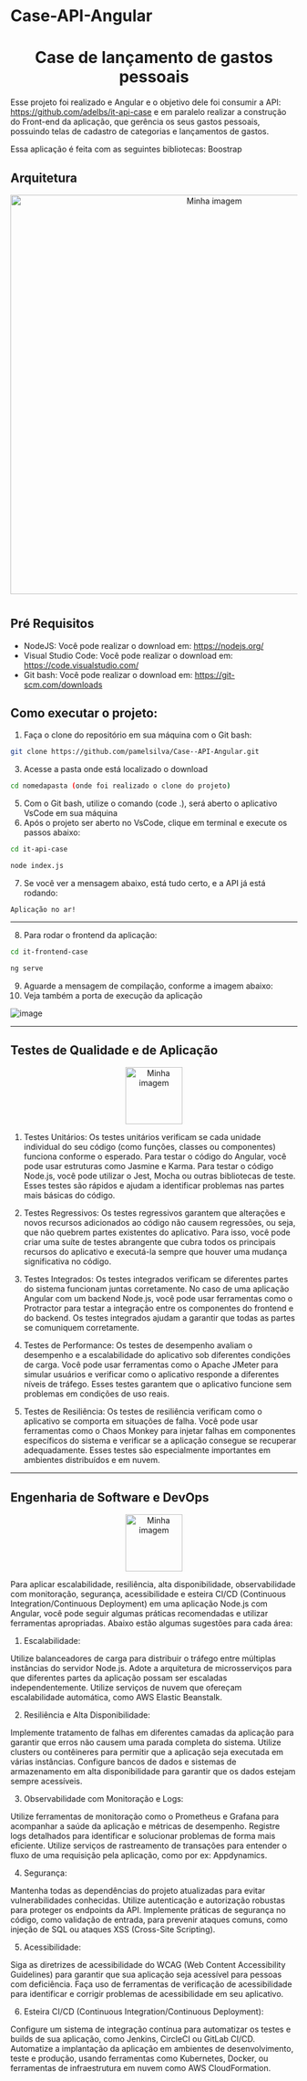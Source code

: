 # Case-API-Angular
<h1 align="center"> Case de lançamento de gastos pessoais </h1> 

Esse projeto foi realizado e Angular e o objetivo dele foi consumir a API: https://github.com/adelbs/it-api-case e em paralelo realizar a construção do Front-end da aplicação, que gerência os seus gastos pessoais, possuindo telas de cadastro de categorias  e lançamentos de gastos.

Essa aplicação é feita com as seguintes bibliotecas: Boostrap

## Arquitetura

<p align="center">
  <img src="https://github.com/pamelsilva/Case-API-Angular/assets/69605954/53ac7574-ea52-405d-83ec-e63015c3b34b" alt="Minha imagem" width="700px" />
</p>


<h1 align="center">
   
</h1>

## Pré Requisitos 

* NodeJS: Você pode realizar o download em: https://nodejs.org/ 
* Visual Studio Code: Você pode realizar o download em: https://code.visualstudio.com/
* Git bash: Você pode realizar o download em: https://git-scm.com/downloads

## Como executar o projeto:

1) Faça o clone do repositório em sua máquina com o Git bash:

```bash
git clone https://github.com/pamelsilva/Case--API-Angular.git
```

3) Acesse a pasta onde está localizado o download 

```bash
cd nomedapasta (onde foi realizado o clone do projeto)
```
5) Com o Git bash, utilize o comando (code .), será aberto o aplicativo VsCode em sua máquina
6) Após o projeto ser aberto no VsCode, clique em terminal e execute os passos abaixo: 

```bash
cd it-api-case
```

```bash
node index.js
```
7) Se você ver a mensagem abaixo, está tudo certo, e a API já está rodando:

```
Aplicação no ar!
```
-----------------------------------------------------------------------------------------------------------

8) Para rodar o frontend da aplicação:

```bash
cd it-frontend-case
```

```bash
ng serve
```
9) Aguarde a mensagem de compilação, conforme a imagem abaixo:
10) Veja também a porta de execução da aplicação

![image](https://github.com/pamelsilva/Case-API-Angular/assets/69605954/50c44a0b-5002-4f13-bfe3-66b4774a01b1)


-----------------------------------------------------------------------------------------------------------
## Testes de Qualidade e de Aplicação

<p align="center">
  <img src="https://github.com/pamelsilva/Case-API-Angular/assets/69605954/744913dd-bdab-4743-81e7-e287bcf8fece" alt="Minha imagem" width="100px" />
</p>



1. Testes Unitários: Os testes unitários verificam se cada unidade individual do seu código (como funções, classes ou componentes) funciona conforme o esperado. Para testar o código do Angular, você pode usar estruturas como Jasmine e Karma. Para testar o código Node.js, você pode utilizar o Jest, Mocha ou outras bibliotecas de teste. Esses testes são rápidos e ajudam a identificar problemas nas partes mais básicas do código.


2. Testes Regressivos: Os testes regressivos garantem que alterações e novos recursos adicionados ao código não causem regressões, ou seja, que não quebrem partes existentes do aplicativo. Para isso, você pode criar uma suíte de testes abrangente que cubra todos os principais recursos do aplicativo e executá-la sempre que houver uma mudança significativa no código.

3. Testes Integrados: Os testes integrados verificam se diferentes partes do sistema funcionam juntas corretamente. No caso de uma aplicação Angular com um backend Node.js, você pode usar ferramentas como o Protractor para testar a integração entre os componentes do frontend e do backend. Os testes integrados ajudam a garantir que todas as partes se comuniquem corretamente.

4. Testes de Performance: Os testes de desempenho avaliam o desempenho e a escalabilidade do aplicativo sob diferentes condições de carga. Você pode usar ferramentas como o Apache JMeter para simular usuários e verificar como o aplicativo responde a diferentes níveis de tráfego. Esses testes garantem que o aplicativo funcione sem problemas em condições de uso reais.

5. Testes de Resiliência: Os testes de resiliência verificam como o aplicativo se comporta em situações de falha. Você pode usar ferramentas como o Chaos Monkey para injetar falhas em componentes específicos do sistema e verificar se a aplicação consegue se recuperar adequadamente. Esses testes são especialmente importantes em ambientes distribuídos e em nuvem.



-----------------------------------------------------------------------------------------------------------
## Engenharia de Software e DevOps


<p align="center">
  <img src="https://github.com/pamelsilva/Case-API-Angular/assets/69605954/272b1bee-41b9-400f-b008-57c721694997" alt="Minha imagem" width="100px" />
</p>



Para aplicar escalabilidade, resiliência, alta disponibilidade, observabilidade com monitoração, segurança, acessibilidade e esteira CI/CD (Continuous Integration/Continuous Deployment) em uma aplicação Node.js com Angular, você pode seguir algumas práticas recomendadas e utilizar ferramentas apropriadas. Abaixo estão algumas sugestões para cada área:


1. Escalabilidade:

Utilize balanceadores de carga para distribuir o tráfego entre múltiplas instâncias do servidor Node.js.
Adote a arquitetura de microsserviços para que diferentes partes da aplicação possam ser escaladas independentemente.
Utilize serviços de nuvem que ofereçam escalabilidade automática, como AWS Elastic Beanstalk.

2. Resiliência e Alta Disponibilidade:

 Implemente tratamento de falhas em diferentes camadas da aplicação para garantir que erros não causem uma parada completa do sistema.
Utilize clusters ou contêineres para permitir que a aplicação seja executada em várias instâncias.
Configure bancos de dados e sistemas de armazenamento em alta disponibilidade para garantir que os dados estejam sempre acessíveis.

3. Observabilidade com Monitoração e Logs:

Utilize ferramentas de monitoração como o Prometheus e Grafana para acompanhar a saúde da aplicação e métricas de desempenho.
Registre logs detalhados para identificar e solucionar problemas de forma mais eficiente.
Utilize serviços de rastreamento de transações para entender o fluxo de uma requisição pela aplicação, como por ex: Appdynamics.

4. Segurança:

Mantenha todas as dependências do projeto atualizadas para evitar vulnerabilidades conhecidas.
Utilize autenticação e autorização robustas para proteger os endpoints da API.
Implemente práticas de segurança no código, como validação de entrada, para prevenir ataques comuns, como injeção de SQL ou ataques XSS (Cross-Site Scripting).

5. Acessibilidade:

Siga as diretrizes de acessibilidade do WCAG (Web Content Accessibility Guidelines) para garantir que sua aplicação seja acessível para pessoas com deficiência.
Faça uso de ferramentas de verificação de acessibilidade para identificar e corrigir problemas de acessibilidade em seu aplicativo.

6. Esteira CI/CD (Continuous Integration/Continuous Deployment):

Configure um sistema de integração contínua para automatizar os testes e builds de sua aplicação, como Jenkins, CircleCI ou GitLab CI/CD.
Automatize a implantação da aplicação em ambientes de desenvolvimento, teste e produção, usando ferramentas como Kubernetes, Docker, ou ferramentas de infraestrutura em nuvem como AWS CloudFormation.




